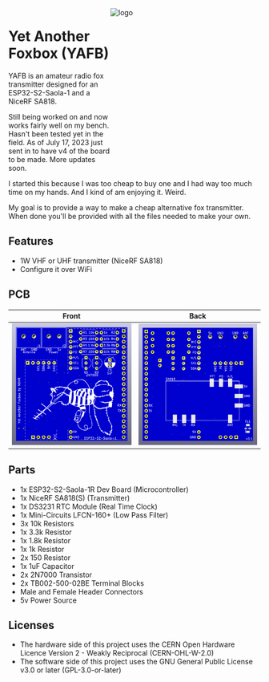 <img src="YAFB_logo.png" alt="logo" width="300" height="300" align="right" />

# Yet Another Foxbox (YAFB)
YAFB is an amateur radio fox transmitter designed for an ESP32-S2-Saola-1 and a NiceRF SA818.

Still being worked on and now works fairly well on my bench. Hasn't been tested yet in the field.
As of July 17, 2023 just sent in to have v4 of the board to be made. More updates soon.

I started this because I was too cheap to buy one and I had way too much time on my hands. And I kind of am enjoying it. Weird. 

My goal is to provide a way to make a cheap alternative fox transmitter. When done you'll be provided with all the files needed to make your own.

## Features
* 1W VHF or UHF transmitter (NiceRF SA818)
* Configure it over WiFi

## PCB
|Front|Back|
|:-:|:-:|
|![PCB Front](fox3d_v3_front.png)|![PCB Back](fox3d_v3_back.png)|

## Parts
* 1x ESP32-S2-Saola-1R Dev Board (Microcontroller)
* 1x NiceRF SA818(S) (Transmitter)
* 1x DS3231 RTC Module (Real Time Clock)
* 1x Mini-Circuits LFCN-160+ (Low Pass Filter)
* 3x 10k Resistors
* 1x 3.3k Resistor
* 1x 1.8k Resistor
* 1x 1k Resistor
* 2x 150 Resistor
* 1x 1uF Capacitor
* 2x 2N7000 Transistor
* 2x TB002-500-02BE Terminal Blocks
* Male and Female Header Connectors
* 5v Power Source

## Licenses
* The hardware side of this project uses the CERN Open Hardware Licence Version 2 - Weakly Reciprocal (CERN-OHL-W-2.0)
* The software side of this project uses the GNU General Public License v3.0 or later (GPL-3.0-or-later)
